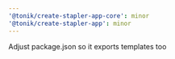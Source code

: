 ```yaml
---
'@tonik/create-stapler-app-core': minor
'@tonik/create-stapler-app': minor
---
```


Adjust package.json so it exports templates too
